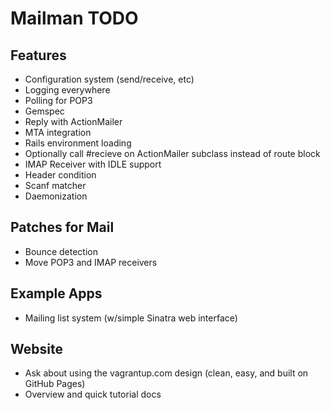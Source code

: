 # Mailman TODO

## Features
- Configuration system (send/receive, etc)
- Logging everywhere
- Polling for POP3
- Gemspec
- Reply with ActionMailer
- MTA integration
- Rails environment loading
- Optionally call #recieve on ActionMailer subclass instead of route block
- IMAP Receiver with IDLE support
- Header condition
- Scanf matcher
- Daemonization

## Patches for Mail
- Bounce detection
- Move POP3 and IMAP receivers

## Example Apps
- Mailing list system (w/simple Sinatra web interface)

## Website
- Ask about using the vagrantup.com design (clean, easy, and built on GitHub
  Pages)
- Overview and quick tutorial docs
